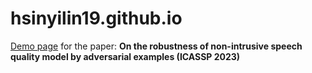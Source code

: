 # hsinyilin19.github.io

[Demo page](https://hsinyilin19.github.io/Demo_adversarial_example_speech_quality/) for the paper: **On the robustness of non-intrusive speech quality model by adversarial examples (ICASSP 2023)**
